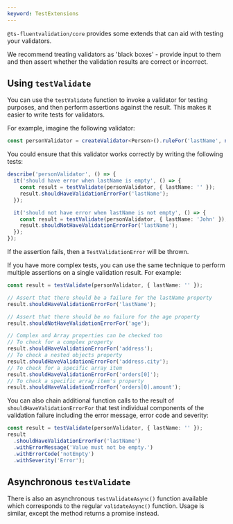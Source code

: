 ```yaml
---
keyword: TestExtensions
---
```


`@ts-fluentvalidation/core` provides some extends that can aid with testing your validators.

We recommend treating validators as 'black boxes' - provide input to them and then assert whether the validation results are correct or incorrect.

## Using `testValidate`

You can use the `testValidate` function to invoke a validator for testing purposes, and then perform assertions against the result. This makes it easier to write tests for validators.

For example, imagine the following validator:

```typescript
const personValidator = createValidator<Person>().ruleFor('lastName', notEmpty());
```

You could ensure that this validator works correctly by writing the following tests:

```typescript
describe('personValidator', () => {
  it('should have error when lastName is empty', () => {
    const result = testValidate(personValidator, { lastName: '' });
    result.shouldHaveValidationErrorFor('lastName');
  });

  it('should not have error when lastName is not empty', () => {
    const result = testValidate(personValidator, { lastName: 'John' });
    result.shouldNotHaveValidationErrorFor('lastName');
  });
});
```

If the assertion fails, then a `TestValidationError` will be thrown.

If you have more complex tests, you can use the same technique to perform multiple assertions on a single validation result. For example:

```typescript
const result = testValidate(personValidator, { lastName: '' });

// Assert that there should be a failure for the lastName property
result.shouldHaveValidationErrorFor('lastName');

// Assert that there should be no failure for the age property
result.shouldNotHaveValidationErrorFor('age');

// Complex and Array properties can be checked too
// To check for a complex property
result.shouldHaveValidationErrorFor('address');
// To check a nested objects property
result.shouldHaveValidationErrorFor('address.city');
// To check for a specific array item
result.shouldHaveValidationErrorFor('orders[0]');
// To check a specific array item's property
result.shouldHaveValidationErrorFor('orders[0].amount');
```

You can also chain additional function calls to the result of `shouldHaveValidationErrorFor` that test individual components of the validation failure including the error message, error code and severity:

```typescript
const result = testValidate(personValidator, { lastName: '' });
result
  .shouldHaveValidationErrorFor('lastName')
  .withErrorMessage('Value must not be empty.')
  .withErrorCode('notEmpty')
  .withSeverity('Error');
```

## Asynchronous `testValidate`

There is also an asynchronous `testValidateAsync()` function available which corresponds to the regular `validateAsync()` function. Usage is similar, except the method returns a promise instead.
